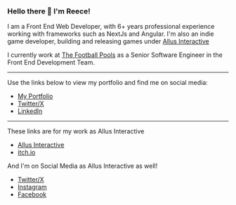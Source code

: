 ### Hello there 👋 I'm Reece!

I am a Front End Web Developer, with 6+ years professional experience working with frameworks such as NextJs and Angular. I'm also an indie game developer, building and releasing games under [Allus Interactive](https://github.com/Allus-Interactive)

I currently work at [The Football Pools](http://www.thepools.com/) as a Senior Software Engineer in the Front End Development Team.

---

Use the links below to view my portfolio and find me on social media:
- [My Portfolio](https://www.reecemorgan.co.uk "www.reecemorgan.co.uk")
- [Twitter/X](https://twitter.com/reecemorgandev "Twitter or X")
- [LinkedIn](https://www.linkedin.com/in/reece-morgan-dev/ "LinkedIn")

---

These links are for my work as Allus Interactive 
- [Allus Interactive](https://www.allusinteractive.com "Allus Interactive")
- [itch.io](https://allusinteractive.itch.io "My itch.io Page")

And I'm on Social Media as Allus Interactive as well! 
- [Twitter/X](https://twitter.com/AllusGameDev "Twitter or X")
- [Instagram](https://www.instagram.com/allusinteractive/ "Instagram")
- [Facebook](https://www.facebook.com/AllusInteractive/ "Facebook")

<!--
**Reece-Morgan/Reece-Morgan** is a ✨ _special_ ✨ repository because its `README.md` (this file) appears on your GitHub profile.

Here are some ideas to get you started:

- 🔭 I’m currently working on ...
- 🌱 I’m currently learning ...
- 👯 I’m looking to collaborate on ...
- 🤔 I’m looking for help with ...
- 💬 Ask me about ...
- 📫 How to reach me: ...
- 😄 Pronouns: ...
- ⚡ Fun fact: ...
-->
